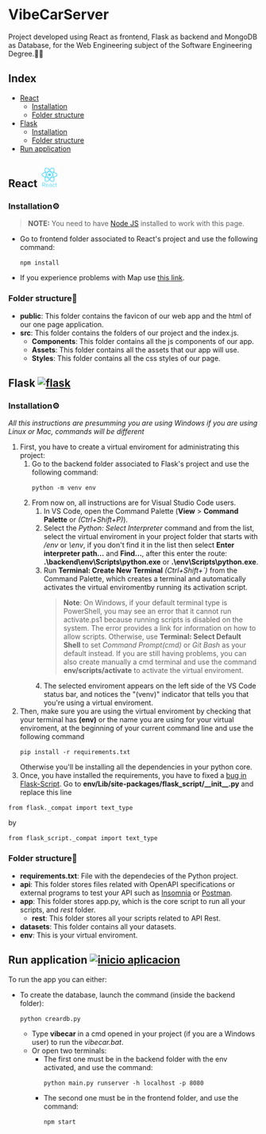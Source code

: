 # VibeCarServer
Project developed using React as frontend, Flask as backend and MongoDB as Database, for the Web Engineering subject of the Software Engineering Degree.🐱‍👓

## Index

* [React](#react---)
   * [Installation](#installation)
   * [Folder structure](#folder-structure)
* [Flask](#flask---)
   * [Installation](#installation-1)
   * [Folder structure](#folder-structure-1)
* [Run application](#run-application---)

## React <a href="https://reactjs.org/" target="_blank" rel="noreferrer"> <img src="https://raw.githubusercontent.com/devicons/devicon/master/icons/react/react-original-wordmark.svg" alt="react" width="40" height="40"/> </a>

### Installation⚙
> **NOTE:** You need to have [Node JS](https://nodejs.org/) installed to work with this page.
- Go to frontend folder associated to React's project and use the following command:  
  ```
  npm install
  ```
- If you experience problems with Map use <a href="https://stackoverflow.com/questions/67552020/how-to-fix-error-failed-to-compile-node-modules-react-leaflet-core-esm-pat" target="_blank">this link</a>.  

### Folder structure📁
- **public**: This folder contains the favicon of our web app and the html of our one page application.  
- **src**: This folder contains the folders of our project and the index.js.  
    - **Components**: This folder contains all the js components of our app.  
    - **Assets**: This folder contains all the assets that our app will use.  
    - **Styles**: This folder contains all the css styles of our page.  

## Flask <a href="https://flask.palletsprojects.com/" target="_blank" rel="noreferrer"> <img src="https://www.vectorlogo.zone/logos/pocoo_flask/pocoo_flask-icon.svg" alt="flask" width="40" height="40"/> </a>

### Installation⚙
*All this instructions are presumming you are using Windows if you are using Linux or Mac, commands will be different*  
 1. First, you have to create a virtual enviroment for administrating this project:  
    1. Go to the backend folder associated to Flask's project and use the following command: 
       ```
       python -m venv env
       ```    
    2. From now on, all instructions are for Visual Studio Code users.  
       1. In VS Code, open the Command Palette (**View** > **Command Palette** or *(Ctrl+Shift+P)*).  
       2. Select the *Python: Select Interpreter* command and from the list, select the virtual enviroment in your project folder that starts with */env* or *\env*, if you don't find it in the list then select **Enter interpreter path...** and **Find...**, after this enter the route: **.\backend\env\Scripts\python.exe** or **.\env\Scripts\python.exe**.  
       3. Run **Terminal: Create New Terminal** *(Ctrl+Shift+`)* from the Command Palette, which creates a terminal and automatically activates the virtual enviromentby running its activation script.  
          > **Note**: On Windows, if your default terminal type is PowerShell, you may see an error that it cannot run activate.ps1 because running scripts is disabled on the system. The error provides a link for information on how to allow scripts. Otherwise, use **Terminal: Select Default Shell** to set *Command Prompt(cmd)* or *Git Bash* as your default instead.
            If you are still having problems, you can also create manually a cmd terminal and use the command **env/scripts/activate** to activate the virtual enviroment.
       4. The selected enviroment appears on the left side of the VS Code status bar, and notices the "(venv)" indicator that tells you that you're using a virtual enviroment.  
 2. Then, make sure you are using the virtual enviroment by checking that your terminal has **(env)** or the name you are using for your virtual enviroment, at the beginning of your current command line and use the following command 
    ```
    pip install -r requirements.txt
    ```
    Otherwise you'll be installing all the dependencies in your python core.  
 3. Once, you have installed the requirements, you have to fixed a <a href="https://stackoverflow.com/questions/67728474/modulenotfounderror-no-module-named-flask-compat" target="_blank">bug in Flask-Script</a>. Go to <strong>env/Lib/site-packages/flask_script/\_\_init\_\_.py</strong> and replace this line  
 ```
 from flask._compat import text_type
 ``` 
 by  
 ```
 from flask_script._compat import text_type
 ```

### Folder structure📂
- **requirements.txt**: File with the dependecies of the Python project.  
- **api**: This folder stores files related with OpenAPI specifications or external programs to test your API such as <a href="https://insomnia.rest/" target="_blank">Insomnia</a> or <a href="https://www.postman.com/" target="_blank">Postman</a>.  
- **app**: This folder stores app.py, which is the core script to run all your scripts, and *rest* folder.  
    - **rest**: This folder stores all your scripts related to API Rest.  
- **datasets**: This folder contains all your datasets.  
- **env**: This is your virtual enviroment.  


## Run application <a href="https://github.com/GuillermoAguado" target="_blank" rel="noreferrer"> <img src="https://www.svgrepo.com/show/16272/programming-code.svg" alt="inicio aplicacion" width="40" height="40"/> </a>
To run the app you can either:  
- To create the database, launch the command (inside the backend folder):
  ```
  python creardb.py
  ```
  - Type **vibecar** in a cmd opened in your project (if you are a Windows user) to run the *vibecar.bat*.  
  - Or open two terminals:
    - The first one must be in the backend folder with the env activated, and use the command:  
      ```
      python main.py runserver -h localhost -p 8080
      ```
    - The second one must be in the frontend folder, and use the command:  
      ```
      npm start
      ```
     

